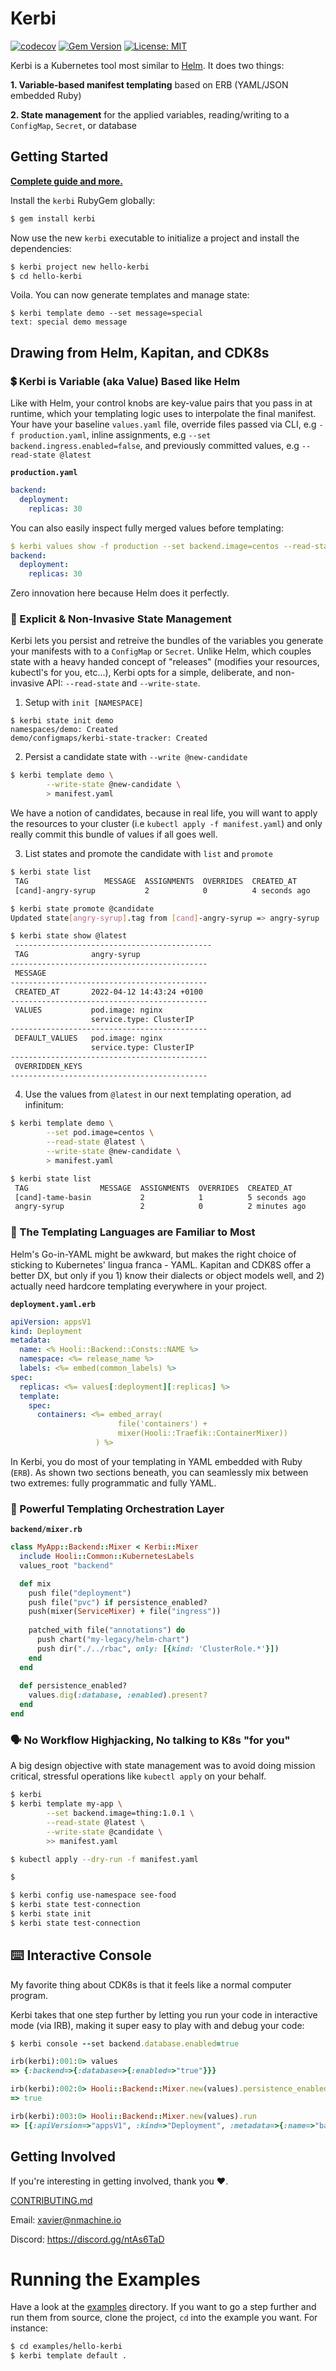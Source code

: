
# Kerbi

[![codecov](https://codecov.io/gh/nectar-cs/kerbi/branch/master/graph/badge.svg)](https://codecov.io/gh/nectar-cs/kerbi)
[![Gem Version](https://badge.fury.io/rb/kerbi.svg)](https://badge.fury.io/rb/kerbi)
[![License: MIT](https://img.shields.io/badge/License-MIT-yellow.svg)](https://opensource.org/licenses/MIT)

Kerbi is a Kubernetes tool most similar to [Helm](https://helm.sh/). It does two things:

**1. Variable-based manifest templating** based on ERB (YAML/JSON embedded Ruby)

**2. State management** for the applied variables, reading/writing to a `ConfigMap`, `Secret`, or database

## Getting Started

**[Complete guide and more.](https://xavier-9.gitbook.io/untitled/walkthroughs/getting-started)**

Install the `kerbi` RubyGem globally: 

```bash
$ gem install kerbi
```

Now use the new `kerbi` executable to initialize a project and install the dependencies:

```bash
$ kerbi project new hello-kerbi
$ cd hello-kerbi
```

Voila. You can now generate templates and manage state:

```
$ kerbi template demo --set message=special
text: special demo message
```

## Drawing from Helm, Kapitan, and CDK8s

### 💲 Kerbi is Variable (aka Value) Based like Helm

Like with Helm, your control knobs are key-value pairs that you pass in at runtime,
which your templating logic uses to interpolate the final manifest. Your have your 
baseline `values.yaml` file, override files passed via CLI, e.g
`-f production.yaml`, inline assignments, e.g `--set backend.ingress.enabled=false`,
and previously committed values, e.g `--read-state @latest`

**`production.yaml`**
```yaml
backend:
  deployment:
    replicas: 30
```

You can also easily inspect fully merged values before templating:

```yaml
$ kerbi values show -f production --set backend.image=centos --read-state tango
backend:
  deployment:
    replicas: 30
```

Zero innovation here because Helm does it perfectly.

### 📀 Explicit & Non-Invasive State Management

Kerbi lets you persist and retreive the bundles of the variables you generate your manifests 
with to a `ConfigMap` or `Secret`. Unlike Helm, which couples state with a heavy 
handed concept of "releases" (modifies your resources, kubectl's for you, etc...), Kerbi opts 
for a simple, deliberate, and non-invasive API: `--read-state` and `--write-state`.

1. Setup with `init [NAMESPACE]` 
```
$ kerbi state init demo
namespaces/demo: Created
demo/configmaps/kerbi-state-tracker: Created
```

2. Persist a candidate state with `--write @new-candidate`
```bash
$ kerbi template demo \
        --write-state @new-candidate \
        > manifest.yaml
```

We have a notion of candidates, because in real life, you will want to 
apply the resources to your cluster (i.e `kubectl apply -f manifest.yaml`)
and only really commit this bundle of values if all goes well.

3. List states and promote the candidate with `list` and `promote`
```bash
$ kerbi state list
 TAG                 MESSAGE  ASSIGNMENTS  OVERRIDES  CREATED_AT
 [cand]-angry-syrup           2            0          4 seconds ago

$ kerbi state promote @candidate
Updated state[angry-syrup].tag from [cand]-angry-syrup => angry-syrup

$ kerbi state show @latest
 --------------------------------------------
 TAG              angry-syrup
--------------------------------------------
 MESSAGE
--------------------------------------------
 CREATED_AT       2022-04-12 14:43:24 +0100
--------------------------------------------
 VALUES           pod.image: nginx          
                  service.type: ClusterIP
--------------------------------------------
 DEFAULT_VALUES   pod.image: nginx          
                  service.type: ClusterIP
--------------------------------------------
 OVERRIDDEN_KEYS
--------------------------------------------
```

4. Use the values from `@latest` in our next templating operation, ad infinitum:

```bash
$ kerbi template demo \
        --set pod.image=centos \
        --read-state @latest \
        --write-state @new-candidate \
        > manifest.yaml

$ kerbi state list
 TAG                MESSAGE  ASSIGNMENTS  OVERRIDES  CREATED_AT
 [cand]-tame-basin           2            1          5 seconds ago
 angry-syrup                 2            0          2 minutes ago
```

### 📜 The Templating Languages are Familiar to Most

Helm's Go-in-YAML might be awkward, but makes the right choice of sticking to Kubernetes' lingua franca - YAML.
Kapitan and CDK8S offer a better DX, but only if you 1) know their dialects or object models well,
and 2) actually need hardcore templating everywhere in your project.

**`deployment.yaml.erb`**
```yaml
apiVersion: appsV1
kind: Deployment
metadata:
  name: <% Hooli::Backend::Consts::NAME %>
  namespace: <%= release_name %>
  labels: <%= embed(common_labels) %>
spec: 
  replicas: <%= values[:deployment][:replicas] %>
  template:
    spec:
      containers: <%= embed_array(
                        file('containers') + 
                        mixer(Hooli::Traefik::ContainerMixer))
                   ) %>
```
In Kerbi, you do most of your templating in YAML embedded with Ruby (`ERB`). As shown two sections
beneath, you can seamlessly mix between two extremes: fully programmatic and fully YAML.

### 🚦 Powerful Templating Orchestration Layer

**`backend/mixer.rb`**
```ruby
class MyApp::Backend::Mixer < Kerbi::Mixer
  include Hooli::Common::KubernetesLabels
  values_root "backend"

  def mix
    push file("deployment")
    push file("pvc") if persistence_enabled?
    push(mixer(ServiceMixer) + file("ingress"))
    
    patched_with file("annotations") do
      push chart("my-legacy/helm-chart")
      push dir("./../rbac", only: [{kind: 'ClusterRole.*'}])
    end
  end 
  
  def persistence_enabled?
    values.dig(:database, :enabled).present?
  end
end
```

### 🗣️ No Workflow Highjacking, No talking to K8s "for you"

A big design objective with state management was to avoid doing mission critical,
stressful operations like `kubectl apply` on your behalf. 

```bash
$ kerbi 
$ kerbi template my-app \
        --set backend.image=thing:1.0.1 \
        --read-state @latest \
        --write-state @candidate \       
        >> manifest.yaml

$ kubectl apply --dry-run -f manifest.yaml 

$ 

```

```bash
$ kerbi config use-namespace see-food
$ kerbi state test-connection
$ kerbi state init
$ kerbi state test-connection
```

## ⌨️ Interactive Console

My favorite thing about CDK8s is that it feels like a normal computer program. 

Kerbi takes that one step further by letting you run your code in interactive mode (via IRB), 
making it super easy to play with and debug your code:

```ruby
$ kerbi console --set backend.database.enabled=true

irb(kerbi):001:0> values
=> {:backend=>{:database=>{:enabled=>"true"}}}

irb(kerbi):002:0> Hooli::Backend::Mixer.new(values).persistence_enabled?
=> true

irb(kerbi):003:0> Hooli::Backend::Mixer.new(values).run
=> [{:apiVersion=>"appsV1", :kind=>"Deployment", :metadata=>{:name=>"backend", :namespace=>"default"}, :spec=>"foo"}]
```

## Getting Involved

If you're interesting in getting involved, thank you ❤️. 

[CONTRIBUTING.md](https://github.com/nmachine-io/kerbi/blob/master/CONTRIBUTING.md)

Email: xavier@nmachine.io

Discord: https://discord.gg/ntAs6TaD

# Running the Examples

Have a look at the [examples](https://github.com/nmachine-io/kerbi/tree/master/examples) directory. 
If you want to go a step further and run them from source, clone the project, `cd` into the example you 
want. For instance:

```bash
$ cd examples/hello-kerbi
$ kerbi template default .
```
